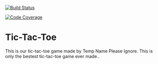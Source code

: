 [![Build Status](https://travis-ci.org/Njallzzz/Tic-Tac-Toe.png)](https://travis-ci.org/Njallzzz/Tic-Tac-Toe)

[![Code Coverage](https://codecov.io/gh/Njallzzz/Tic-Tac-Toe.svg)](https://codecov.io/gh/Njallzzz/Tic-Tac-Toe)

# Tic-Tac-Toe
This is our tic-tac-toe game made by Temp Name Please Ignore.
This is only the bestest tic-tac-toe game ever made..

